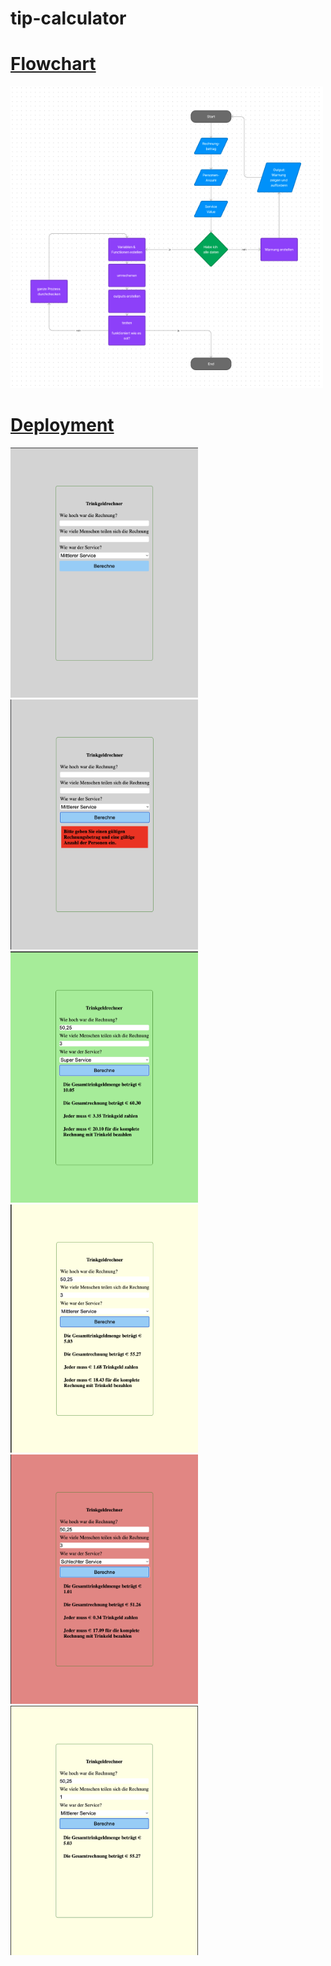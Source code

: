 # tip-calculator

# [Flowchart](https://www.figma.com/file/LGCVQmSierHFCwTkmAGw7f/trinkeld?type=whiteboard&node-id=0-1&t=Hg8I8PFpUjqxiA32-0)

<img src="./assets/img/flowchart.png" width ="500px" alt="pic">

# [Deployment](https://mariariosnavarro.github.io/tip-calculator/)

<div>
<img src="./assets/img/initial.png" width ="300px" alt="pic">
<img src="./assets/img/nodata.png" width ="300px" alt="pic">
<img src="./assets/img/green.png"  width ="300px" alt="pic">
<img src="./assets/img/yellow.png"  width ="300px" alt="pic">
<img src="./assets/img/red.png"  width ="300px" alt="pic">
<img src="./assets/img/onlyone.png"  width ="300px" alt="pic">
<div>
